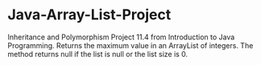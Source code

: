 # Java-Array-List-Project
Inheritance and Polymorphism
Project 11.4 from Introduction to Java Programming.
  Returns the maximum value in an ArrayList of integers. The method returns null if the list is null or the list size is 0.
